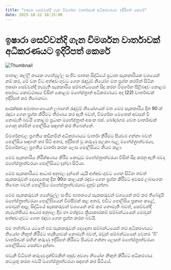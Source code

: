 ```yaml
---
title: "ඉෂාරා සෙව්වන්දි ගැන විමර්ශන වාර්තාවක් අධිකරණයට ඉදිරිපත් කෙරේ"
date: 2025-10-22 18:15:00
---
```


# ඉෂාරා සෙව්වන්දි ගැන විමර්ශන වාර්තාවක් අධිකරණයට ඉදිරිපත් කෙරේ

![Thumbnail](https://helakuru.sgp1.cdn.digitaloceanspaces.com/esana/images/lib/ishara-hji.jpg)

පාතාල කල්ලි නායක ගනේමුල්ල සංජීව ඝාතන සිද්ධියේ ප්‍රධාන සැකකාරියක වශයෙන් නම් කර, මේ වන විට අත්අඩංගුවට ගෙන රැඳවුම් නියෝග මත ප්‍රශ්න කරමින් සිටින ඉෂාරා සෙව්වන්දි නැමැති සැකකාරිය සම්බන්ධයෙන් සිදු කරන විමර්ශන පිළිබඳව කොළඹ අපරාධ කොට්ඨාසය විසින් කොළඹ මහේස්ත්‍රාත් අධිකරණයට අද (22) වාර්තාවක් ඉදිරිපත් කර තිබෙනවා.

ආරක්ෂක අමාත්‍යාංශයෙන් ලබාගත් රැඳවුම් නියෝගයක් මත මෙම සැකකාරිය දින 90 ක් රඳවා ගෙන ප්‍රශ්න කිරීමට තීරණය කර ඇති බවත්, විමර්ශන මෙතෙක් අවසන් වී නොමැති බවයි කොළඹ ප්‍රධාන මහේස්ත්‍රාත් අසංක එස්. බෝදරගම වෙත වාර්තාවක් ගොනු කරමින් පොලිසිය සඳහන් කර තිබෙන්නේ.

විමර්ශනවල ප්‍රගතිය කඩිනමින් අධිකරණයට වාර්තා කිරීමට පියවර ගන්නා බවත් පොලිසිය සඳහන් කර සිටි අතර, ඉදිරිපත් වූ කරුණු සලකා බැලූ මහේස්ත්‍රාත්වරයා, විමර්ශනවල ප්‍රගතිය වාර්තා කරන ලෙස පොලිසියට නියම කළා.

මෙම සැකකාරිය නිරීක්ෂණය කිරීම කොටුව මහේස්ත්‍රාත්වරයා විසින් සිදු කරනු ඇති බවද මහේස්ත්‍රාත්වරයා පොලිසියට දන්වා සිටියා.

මෙම සැකකාරියට ආධාර අනුබල දුන්නේ යැයි අත්අඩංගුවට ගෙන සිටින තවත් සැකකරුවන් දෙදෙනෙකු දින 90ක කාලයක් රඳවා ගෙන ප්‍රශ්න කිරීමට අවසර ලබාගෙන තිබෙන බවත් පොලිසිය මහේස්ත්‍රාත්වරයාට දැනුම් දුන්නා.

මෙම සැකකරුවන් ගනේමුල්ල සංජීව ඝාතනයේ සැකකරුවන් වශයෙන් නම් කර තිබේදැයි මහේස්ත්‍රාත්වරයා පොලිසියෙන් විමසීමක් කළ අතර, එවිට පොලිසිය ප්‍රකාශ කළේ, මොවුන් අදාළ සිද්ධියේ සැකකරුවන් වශයෙන් නම් කර නොමැති බවත්, සෙව්වන්දි නැමැත්තියට ආධාර අනුබල දීම හා මත්ද්‍රව්‍ය ක්‍රියාකාරකම් සම්බන්ධයෙන් මොවුන් අත්අඩංගුවට ගෙන රඳවා ගෙන ප්‍රශ්න කරන බවයි.

එම තත්ත්වය යටතේ එම සැකකරුවන් දෙදෙනා සම්බන්ධයෙන් තම අධිකරණයට නියෝග නිකුත් කිරීමට හැකියාවක් නොමැති බවත්, ඔවුන් සම්බන්ධයෙන් වෙනම ‘බී’ වාර්තාවක් මඟින් කරුණු ඉදිරිපත් කිරීමට පියවර ගන්නා ලෙසත් මහේස්ත්‍රාත්වරයා පොලිසියට පෙන්වා දුන්නා.

එවැනි විධිමත් කරුණු දැක්වීමකින් පසුව අවශ්‍ය නියෝග නිකුත් කිරීමට අධිකරණය කටයුතු කරන බවයි මහේස්ත්‍රාත්වරයා සඳහන් කර සිටියේ.

